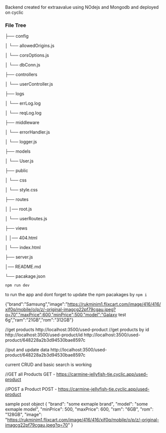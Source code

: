 Backend created for extraavalue using NOdejs and Mongodb and deployed on cyclic

### File Tree

├── config

│ └── allowedOrigins.js

│ └── corsOptions.js

│ └── dbConn.js

├── controllers

│ └── userController.js

├── logs

│ └── errLog.log

│ └── reqLog.log

├── middleware

│ └── errorHandler.js

│ └── logger.js

├── models

│ └── User.js

├── public

│ └── css

│ └── style.css

├── routes

│ │── root.js

│ └── userRoutes.js

├── views

│ │── 404.html

│ └── index.html

├── server.js

│── README.md

└── pacakage.json

`npm run dev`

to run the app and dont forget to update the npm pacakages by `npm i`

{"brand":"Samsung","image":"https://rukminim1.flixcart.com/image/416/416/xif0q/mobile/o/p/z/-original-imagcg22pf79cgau.jpeg?q=70","maxPrice":600,"minPrice":500,"model":"Galaxy test 6g","ram":"21GB","rom":"312GB"}

//get products
http://localhost:3500/used-product
//get products by id http://localhost:3500/used-product/id
http://localhost:3500/used-product/648228a2b3d94530bae8597c

//put and update data
http://localhost:3500/used-product/648228a2b3d94530bae8597c

current CRUD and basic search is working

//GET all Products
GET - https://carmine-jellyfish-tie.cyclic.app/used-product

//POST a Product
POST - https://carmine-jellyfish-tie.cyclic.app/used-product

sample post object
{
"brand": "some exmaple brand",
"model": "some exmaple model",
"minPrice": 500,
"maxPrice": 600,
"ram": "6GB",
"rom": "128GB",
"image": "https://rukminim1.flixcart.com/image/416/416/xif0q/mobile/o/p/z/-original-imagcg22pf79cgau.jpeg?q=70"
}
